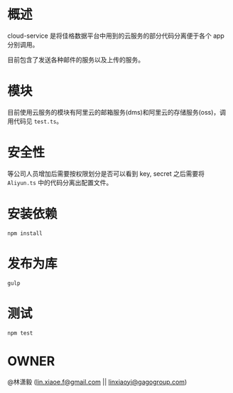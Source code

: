 # 概述

cloud-service 是将佳格数据平台中用到的云服务的部分代码分离便于各个 app 分别调用。

目前包含了发送各种邮件的服务以及上传的服务。

# 模块

目前使用云服务的模块有阿里云的邮箱服务(dms)和阿里云的存储服务(oss)，调用代码见 `test.ts`。

# 安全性

等公司人员增加后需要按权限划分是否可以看到 key, secret 之后需要将 `Aliyun.ts` 中的代码分离出配置文件。

# 安装依赖

`npm install`

# 发布为库

`gulp`

# 测试

`npm test`

# OWNER

@林潇毅 (lin.xiaoe.f@gmail.com || linxiaoyi@gagogroup.com)
